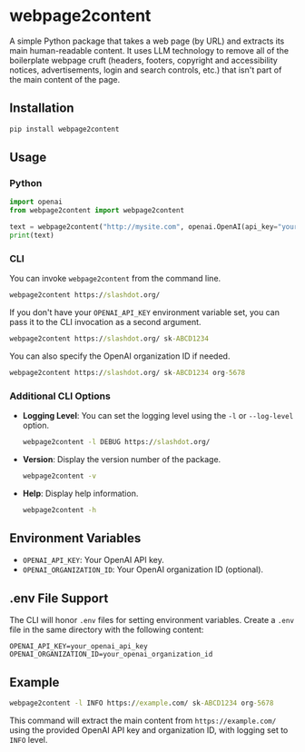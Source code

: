 # webpage2content

A simple Python package that takes a web page (by URL) and extracts its main human-readable content. It uses LLM technology to remove all of the boilerplate webpage cruft (headers, footers, copyright and accessibility notices, advertisements, login and search controls, etc.) that isn't part of the main content of the page.

## Installation

```bash
pip install webpage2content
```

## Usage

### Python

```python
import openai
from webpage2content import webpage2content

text = webpage2content("http://mysite.com", openai.OpenAI(api_key="your_openai_api_key"))
print(text)
```

### CLI

You can invoke `webpage2content` from the command line.

```cmd
webpage2content https://slashdot.org/
```

If you don't have your `OPENAI_API_KEY` environment variable set, you can pass it to the CLI invocation as a second argument.

```cmd
webpage2content https://slashdot.org/ sk-ABCD1234
```

You can also specify the OpenAI organization ID if needed.

```cmd
webpage2content https://slashdot.org/ sk-ABCD1234 org-5678
```

### Additional CLI Options

- **Logging Level**: You can set the logging level using the `-l` or `--log-level` option.

  ```cmd
  webpage2content -l DEBUG https://slashdot.org/
  ```

- **Version**: Display the version number of the package.

  ```cmd
  webpage2content -v
  ```

- **Help**: Display help information.
  ```cmd
  webpage2content -h
  ```

## Environment Variables

- `OPENAI_API_KEY`: Your OpenAI API key.
- `OPENAI_ORGANIZATION_ID`: Your OpenAI organization ID (optional).

## .env File Support

The CLI will honor `.env` files for setting environment variables. Create a `.env` file in the same directory with the following content:

```
OPENAI_API_KEY=your_openai_api_key
OPENAI_ORGANIZATION_ID=your_openai_organization_id
```

## Example

```cmd
webpage2content -l INFO https://example.com/ sk-ABCD1234 org-5678
```

This command will extract the main content from `https://example.com/` using the provided OpenAI API key and organization ID, with logging set to `INFO` level.

```

```
